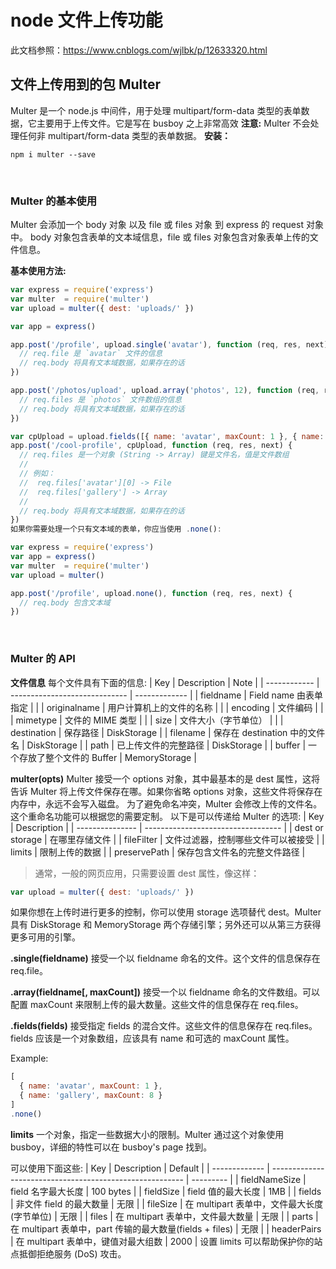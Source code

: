 # node 文件上传功能
此文档参照：https://www.cnblogs.com/wjlbk/p/12633320.html

## 文件上传用到的包 Multer
Multer 是一个 node.js 中间件，用于处理 multipart/form-data 类型的表单数据，它主要用于上传文件。它是写在 busboy 之上非常高效
**注意:** Multer 不会处理任何非 multipart/form-data 类型的表单数据。
**安装：**
```shell
npm i multer --save
```

<br>

### Multer 的基本使用
Multer 会添加一个 body 对象 以及 file 或 files 对象 到 express 的 request 对象中。 body 对象包含表单的文本域信息，file 或 files 对象包含对象表单上传的文件信息。

**基本使用方法:**
```javascript
var express = require('express')
var multer  = require('multer')
var upload = multer({ dest: 'uploads/' })

var app = express()

app.post('/profile', upload.single('avatar'), function (req, res, next) {
  // req.file 是 `avatar` 文件的信息
  // req.body 将具有文本域数据，如果存在的话
})

app.post('/photos/upload', upload.array('photos', 12), function (req, res, next) {
  // req.files 是 `photos` 文件数组的信息
  // req.body 将具有文本域数据，如果存在的话
})

var cpUpload = upload.fields([{ name: 'avatar', maxCount: 1 }, { name: 'gallery', maxCount: 8 }])
app.post('/cool-profile', cpUpload, function (req, res, next) {
  // req.files 是一个对象 (String -> Array) 键是文件名，值是文件数组
  //
  // 例如：
  //  req.files['avatar'][0] -> File
  //  req.files['gallery'] -> Array
  //
  // req.body 将具有文本域数据，如果存在的话
})
如果你需要处理一个只有文本域的表单，你应当使用 .none():

var express = require('express')
var app = express()
var multer  = require('multer')
var upload = multer()

app.post('/profile', upload.none(), function (req, res, next) {
  // req.body 包含文本域
})
```

<br>

### Multer 的 API
**文件信息**
每个文件具有下面的信息:
| Key          | Description                   | Note          |
| ------------ | ----------------------------- | ------------- |
| fieldname    | Field name 由表单指定         |               |
| originalname | 用户计算机上的文件的名称      |               |
| encoding     | 文件编码                      |               |
| mimetype     | 文件的 MIME 类型              |               |
| size         | 文件大小（字节单位）          |               |
| destination  | 保存路径                      | DiskStorage   |
| filename     | 保存在 destination 中的文件名 | DiskStorage   |
| path         | 已上传文件的完整路径          | DiskStorage   |
| buffer       | 一个存放了整个文件的 Buffer   | MemoryStorage |
		
**multer(opts)**
Multer 接受一个 options 对象，其中最基本的是 dest 属性，这将告诉 Multer 将上传文件保存在哪。如果你省略 options 对象，这些文件将保存在内存中，永远不会写入磁盘。
为了避免命名冲突，Multer 会修改上传的文件名。这个重命名功能可以根据您的需要定制。
以下是可以传递给 Multer 的选项:
| Key             | Description                        |
| --------------- | ---------------------------------- |
| dest or storage | 在哪里存储文件                     |
| fileFilter      | 文件过滤器，控制哪些文件可以被接受 |
| limits          | 限制上传的数据                     |
| preservePath    | 保存包含文件名的完整文件路径       |

> 通常，一般的网页应用，只需要设置 dest 属性，像这样：
```javascript
var upload = multer({ dest: 'uploads/' })
```
如果你想在上传时进行更多的控制，你可以使用 storage 选项替代 dest。Multer 具有 DiskStorage 和 MemoryStorage 两个存储引擎；另外还可以从第三方获得更多可用的引擎。

**.single(fieldname)**
接受一个以 fieldname 命名的文件。这个文件的信息保存在 req.file。

**.array(fieldname[, maxCount])**
接受一个以 fieldname 命名的文件数组。可以配置 maxCount 来限制上传的最大数量。这些文件的信息保存在 req.files。

**.fields(fields)**
接受指定 fields 的混合文件。这些文件的信息保存在 req.files。
fields 应该是一个对象数组，应该具有 name 和可选的 maxCount 属性。

Example:
```javascript
[
  { name: 'avatar', maxCount: 1 },
  { name: 'gallery', maxCount: 8 }
]
.none()
```

**limits**
一个对象，指定一些数据大小的限制。Multer 通过这个对象使用 busboy，详细的特性可以在 busboy's page 找到。

可以使用下面这些:
| Key           | Description                                              | Default   |
| ------------- | -------------------------------------------------------- | --------- |
| fieldNameSize | field 名字最大长度                                       | 100 bytes |
| fieldSize     | field 值的最大长度                                       | 1MB       |
| fields        | 非文件 field 的最大数量                                  | 无限      |
| fileSize      | 在 multipart 表单中，文件最大长度 (字节单位)             | 无限      |
| files         | 在 multipart 表单中，文件最大数量                        | 无限      |
| parts         | 在 multipart 表单中，part 传输的最大数量(fields + files) | 无限      |
| headerPairs   | 在 multipart 表单中，键值对最大组数                      | 2000      |
设置 limits 可以帮助保护你的站点抵御拒绝服务 (DoS) 攻击。
